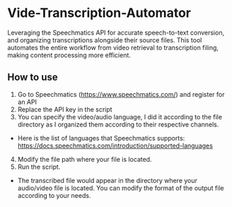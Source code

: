# Vide-Transcription-Automator
Leveraging the Speechmatics API for accurate speech-to-text conversion, and organizing transcriptions alongside their source files. This tool automates the entire workflow from video retrieval to transcription filing, making content processing more efficient.

## How to use
1. Go to Speechmatics (https://www.speechmatics.com/) and register for an API
2. Replace the API key in the script
3. You can specify the video/audio language, I did it according to the file directory as I organized them according to their respective channels. 
* Here is the list of languages that Speechmatics supports: https://docs.speechmatics.com/introduction/supported-languages 
4. Modify the file path where your file is located.
5. Run the script. 
* The transcribed file would appear in the directory where your audio/video file is located. You can modify the format of the output file according to your needs.  
